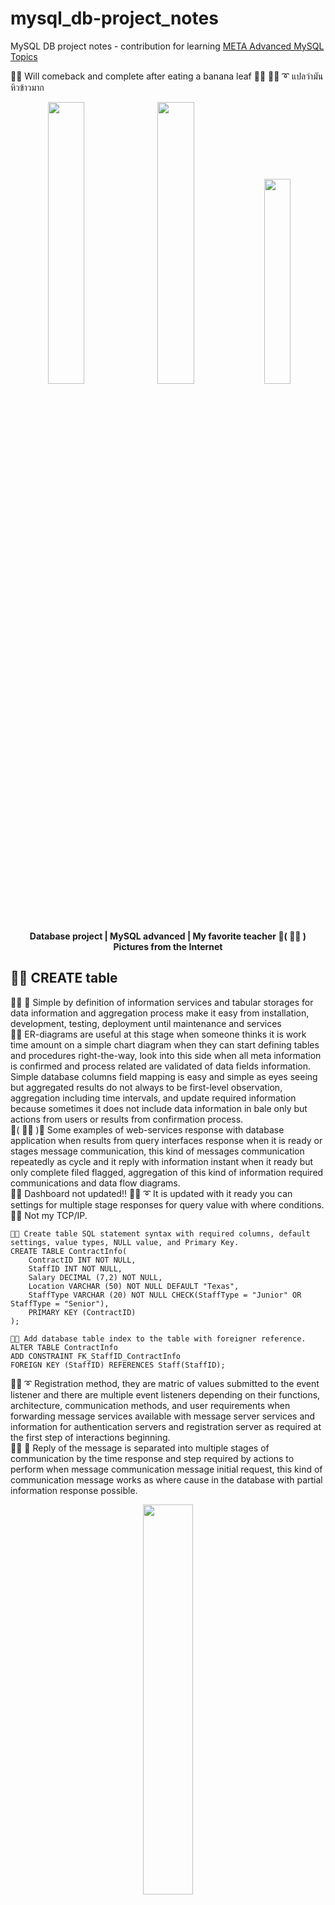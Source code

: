 # mysql_db-project_notes
MySQL DB project notes - contribution for learning [META Advanced MySQL Topics](https://coursera.org/share/f475813ed222acfa20ff3840f5c8b358)

🧸💬 Will comeback and complete after eating a banana leaf 🌳🍌 🐑💬 ➰ แปลว่ามันหิวข้าวมาก

<p align="center" width="100%">
    <img width="34%" src="https://github.com/jkaewprateep/mysql_db-project_notes/blob/main/Database_engineerproject_instructor.png">
    <img width="34%" src="https://github.com/jkaewprateep/mysql_db-project_notes/blob/main/MySQL_advanced_topics_instructor.png">
    <img width="29%" src="https://github.com/jkaewprateep/mysql_db-project_notes/blob/main/08.jpg"> </br>
    <b> Database project | MySQL advanced | My favorite teacher 💃( 👩‍🏫 ) </b> </br>
    <b> Pictures from the Internet </b> </br>
</p>

## 🧸💬 CREATE table

👧💬 🎈 Simple by definition of information services and tabular storages for data information and aggregation process make it easy from installation, development, testing, deployment until maintenance and services </br>
🦤💬 ER-diagrams are useful at this stage when someone thinks it is work time amount on a simple chart diagram when they can start defining tables and procedures right-the-way, look into this side when all meta information is confirmed and process related are validated of data fields information. Simple database columns field mapping is easy and simple as eyes seeing but aggregated results do not always to be first-level observation, aggregation including time intervals, and update required information because sometimes it does not include data information in bale only but actions from users or results from confirmation process. </br>
💃( 👩‍🏫 )💬 Some examples of web-services response with database application when results from query interfaces response when it is ready or stages message communication, this kind of messages communication repeatedly as cycle and it reply with information instant when it ready but only complete filed flagged, aggregation of this kind of information required communications and data flow diagrams. </br>
🦭💬 Dashboard not updated‼️  🐑💬 ➰ It is updated with it ready you can settings for multiple stage responses for query value with where conditions. 🐯💬 Not my TCP/IP. </br>

```
🧸💬 Create table SQL statement syntax with required columns, default settings, value types, NULL value, and Primary Key.
CREATE TABLE ContractInfo(
	ContractID INT NOT NULL,
	StaffID INT NOT NULL,
	Salary DECIMAL (7,2) NOT NULL,
	Location VARCHAR (50) NOT NULL DEFAULT "Texas",
	StaffType VARCHAR (20) NOT NULL CHECK(StaffType = "Junior" OR StaffType = "Senior"),
	PRIMARY KEY (ContractID)
);

🧸💬 Add database table index to the table with foreigner reference. 
ALTER TABLE ContractInfo 
ADD CONSTRAINT FK_StaffID_ContractInfo
FOREIGN KEY (StaffID) REFERENCES Staff(StaffID);
```

🐑💬 ➰ Registration method, they are matric of values submitted to the event listener and there are multiple event listeners depending on their functions, architecture, communication methods, and user requirements when forwarding message services available with message server services and information for authentication servers and registration server as required at the first step of interactions beginning. </br>
👧💬 🎈 Reply of the message is separated into multiple stages of communication by the time response and step required by actions to perform when message communication message initial request, this kind of communication message works as where cause in the database with partial information response possible. </br>

<p align="center" width="100%">
    <img width="40%" src="https://github.com/jkaewprateep/mysql_db-project_notes/blob/main/DekDee_Client.png"> </br>
    <b> My simple client free for customer, embedded message for CTI communications </b> </br>
</p>

💃( 👩‍🏫 )💬 The trends of automation batch process with ETL processes such as Apache Spark, and data warehouse as micro-services deployment for instant deployment. Similarly to this allows fast deployment using Kubernetes or Docker applications with instant run time library deployment support. </br>
🐣💬 The login process by comparing username update status and not update status for time login and update value is specific in some database application 🥹💬 That is a secret hidden in the application not directly in the database when they query, first they will talk about it. </br> 
🦭💬 Linux OS capable commands, notifications, and actions for remote services activation and I do not need to create dedicated users to start applications for the remote services for application and database security. </br>
🦤💬 ```Deployment scripts```, ```installation```, and ```migration scripts``` for databases and applications are important. They are working with ```validation steps``` and this creates ```advantage of these SQL commands``` in our notes. </br>

<p align="center" width="100%">
    <img width="40%" src="https://github.com/jkaewprateep/mysql_db-project_notes/blob/main/application_withdatabase.png"> </br>
    <b> My simple client with database communication on web application engine support RedHat and Debian </b> </br>
</p>

## 🧸💬 ALTER table

🧸💬 ```ALTER table```, ```inform``` the database server of the table object and ```ready for the schema``` to apply for new settings or the complete process can be blocked of the next command generated to apply. </br>
🐐💬 ➰ There is ```update-alter``` action resulting in a new record differentiated when column names are different or updated but today update command and common command are included realted to schema activity if they are required. </br>


```
🧸💬 Ready table Staff and create a primary index on column StaffID with the name PK_StaffID.
ALTER TABLE Staff ADD CONSTRAINT PK_StaffID PRIMARY KEY (StaffID);

🧸💬  Ready table Staff and update PhoneNumber column, value type, and attribute.
ALTER TABLE Staff MODIFY PhoneNumber INT NOT NULL;

🧸💬  Ready table Staff and update PhoneNumber column, value type, and attribute.
ALTER TABLE Staff ADD Role VARCHAR(50) NOT NULL;

🧸💬  Ready table Staff and remove PhoneNumber column.
ALTER TABLE Staff DROP PhoneNumber;

🧸💬  Ready table FoodOrders and create one column named OrderDate with attributes.
ALTER TABLE FoodOrders ADD COLUMN OrderDate DATE NOT NULL;

🧸💬  Ready table FoodOrders and create one foreign key from column name CustomerID to table name Customers with column name CustomerID.
ALTER TABLE FoodOrders ADD FOREIGN KEY(CustomerID) REFERENCES Customers(CustomerID);

🧸💬  Ready table FoodOrders and remove column OrderDate.
ALTER TABLE FoodOrders DROP COLUMN OrderDate;

🧸💬  Ready table FoodOrders and update columns Order_status and DeliveryStatus with type VARCHAR(15).
ALTER TABLE FoodOrders CHANGE Order_status DeliveryStatus VARCHAR(15);

🧸💬  Ready table FoodOrders and rename to OrderDeliveryStatus.
ALTER TABLE FoodOrders RENAME OrderDeliveryStatus;
```

## 🧸💬 COLUMNS CONCATENATION AND DATE FORMAT AND CONDITIONS

🦭💬 What is ```internal database concatenation ⁉️``` </br>
🐐💬 ➰ In the past alter table was required for every activity and they are separated by user permission and database permission, alter ```does not immediately update``` of the target table or object instant but it requires application. Select and update are used for the validation process, someone can ```alter the table for concatenate value``` which is a single called internal concatenate and there are many of ways depending on your ```database security administrator```. 🐐💬 ➰ 🥊💥 Panus I did not see SQL Central email this year, may be he need to go to work lah hahaha~~! </br>   

```
🧸💬 Concatinate of columns Name, "-", Quantity, "-" and OrderStatus.
select CONCAT(LCASE(Name), "-", mg_orders.Quantity, "-", UCASE(OrderStatus)) from item, mg_orders where item.ItemID = mg_orders.ItemId;

🧸💬 Round up the Cost column Cost with the calculation value and set the new name as HandlingCost.
select ROUND(Cost * 5 / 100, 2) AS "HandlingCost" from mg_orders;

🧸💬 Apply Date format to column DeliveryDate with weekday format string indicator.
select DATE_FORMAT(DeliveryDate, '%W') from mg_orders;

🧸💬 Compare not null for column name DeliveryDate, if not found set it to "NOT DELIVERED".
select *, COALESCE( DeliveryDate, "NOT DELIVERED" ), COALESCE( DATE_ADD(DeliveryDate, INTERVAL 30 DAY), "NOT DELIVERED" ) AS "TargetDate" from mg_orders;

🧸💬 Return NULL by conditions, compare not null and set target value.
select *, NULLIF( DeliveryDate, "2022-05-25" ), COALESCE( DATE_ADD(DeliveryDate, INTERVAL 30 DAY), "NOT DELIVERED" ) AS "TargetDate" from mg_orders;
```

## 🧸💬 Stored procedure

🐑💬 ➰ What is the ```delays process call update ⁉️``` </br>
🐐💬 ➰ ```Congession of activities``` from many types of clients in operations may cause some ```insert/update processes``` to require delays time for reference numbers or selected columns. Create a procedure that can process by itself and return when it finishes without delays from request, no delays mean interval gaps from multiple updates because they can be ```handled by the database not by client request```. </br>
🐐💬 ➰ Delay process can cause ```debugging from negotiation messages communications```. </br>

```
🧸💬 Create a procedure or store procedure with input parameters and dataset result output as display.
CREATE PROCEDURE GetListOfOrdersInRange( MinimumValue INT, MaximumValue INT ) SELECT * FROM Orders WHERE Cost BETWEEN MinimumValue AND MaximumValue;

🧸💬 Call the created procedure.
CALL GetListOfOrdersInRange( 150, 600 );
```

## 🧸💬 Stored procedure with IF cause

🐣💬 What is ```IF CAUSE``` procedure statement ⁉️ </br>
🐐💬 ➰ When you are not aware of SQL statement syntax often found with ```THEN``` and ```tab indent```, not guaranteed return from condition means they can return the matching value ```condition met``` or return ```NULL```. Use case condition statement handle matching and often use ```THEN``` in the statement does not consume of the extra process. 🦤💬 Business object, they are using SQL statement syntax, internally integration services and report service they support of many application but knowledge transfer to new company. </br> 
🐣💬 There are use cases of ```guarantee return``` and ```non-guarantee return``` when the process is a priority and time response is a priority, often use ```return``` or ```break``` if available. </br>

```
🧸💬 Set delimiter syntax to // because of multiple client types support.
DELIMITER // 

🧸💬 Create a procedure name EvaluateProduct with input parameter and input parameter types.
CREATE Procedure GetDiscount(OrderIDInput INT)
     🧸💬 Begin by telling of the procedure statement block.
     BEGIN
         🧸💬 Declare variables.
         DECLARE cost_after_discount DECIMAL(7,2); 
         DECLARE current_cost DECIMAL(7,2); 
         DECLARE order_quantity INT;
         🧸💬 Select and save dataset results into target declared variables.
         SELECT Quantity INTO order_quantity FROM Orders WHERE OrderID = OrderIDInput; 
         SELECT Cost INTO current_cost FROM Orders WHERE OrderID = OrderIDInput;

	🧸💬 IF cause statement.
        IF order_quantity >= 20 THEN
          SET cost_after_discount = current_cost - (current_cost * 0.2);              
        ELSEIF order_quantity >= 10 THEN
          SET cost_after_discount = current_cost - (current_cost * 0.1); 
        ELSE SET cost_after_discount = current_cost;
        END IF;

    🧸💬 For display result set.
    SELECT cost_after_discount; 
🧸💬 End by telling of the procedure statement block.
END//

🧸💬 Set delimiter syntax to ;
DELIMITER ; 
```

## 🧸💬 Stored procedure with variable values return

👧💬 🎈 What is the ```external variables indicator ⁉️ ```. </br>
🐐💬 ➰ By intention some ```SQL developers``` create ```external variables``` or ```shared variables``` for access them later, this behavior allows some applications to ```query records``` or selection interactions for reports and matching of ```CTI user's registration``` but this method does not guarantee results please use CTI interfaces provided. </br>
👤💬 It is our plan, to lures you with high-performance values ... open request for full report guarantee with detail. 🐑💬 ➰ It is internal use but it is a value we had interface you can use more easily and have updates. </br>

```
🧸💬 Set delimiter syntax to // because of multiple client types support.
DELIMITER //

🧸💬 Create a procedure name EvaluateProduct with input parameter and input parameter types.
CREATE PROCEDURE EvaluateProduct( product_id VARCHAR(255), sold_items_2020 DECIMAL(7,2), sold_items_2021 DECIMAL(7,2), sold_items_2022 DECIMAL(7,2) )
	🧸💬 Begin by telling of the procedure statement block.
	BEGIN
		🧸💬 Declare variables.
		DECLARE temp_sold_items_2020 DECIMAL(7,2); 		
		DECLARE temp_sold_items_2021 DECIMAL(7,2); 	
		DECLARE temp_sold_items_2022 DECIMAL(7,2);
		🧸💬 Select and save dataset results into target declared variables.
		SELECT SUM(Quantity) INTO temp_sold_items_2020 FROM Orders WHERE ProductID IN ( product_id ) AND YEAR(Date) IN (  sold_items_2020 ) GROUP BY YEAR( Date );
		SELECT SUM(Quantity) INTO temp_sold_items_2021 FROM Orders WHERE ProductID IN ( product_id ) AND YEAR(Date) IN (  sold_items_2021 ) GROUP BY YEAR( Date );
		SELECT SUM(Quantity) INTO temp_sold_items_2022 FROM Orders WHERE ProductID IN ( product_id ) AND YEAR(Date) IN (  sold_items_2022 ) GROUP BY YEAR( Date );

		🧸💬 Set variables for output call by external process.
		SELECT @sold_items_2020 := temp_sold_items_2020;
		SELECT @sold_items_2021 := temp_sold_items_2021;
		SELECT @sold_items_2022 := temp_sold_items_2022;

		🧸💬 For display result set separated from external return variables.
		SELECT temp_sold_items_2020, temp_sold_items_2021, temp_sold_items_2022;

	🧸💬 End by telling of the procedure statement block.
	END//

🧸💬 Set delimiter syntax to ;
DELIMITER ; 
```

## 🧸💬 Stored procedure with variable values update with rowID

🐑💬 ➰ How do ```telecommunication applications work with databases```, I always attach datasets and results set table with an application that allows ```synchronizing update data records``` if required because I do not like to frequently update databases. </br>
👧💬 🎈 That is a good idea for application, database, and security but some requirements they are working on central database update for ```guarantee transactions communication solution```. Application services or communication message application is the first task and only requires query update of the database with different primary table keys. </br>
🐐💬 ➰ Even if the ```same procedure is called twice``` they are on ```different external variables``` if they return and you can use object references the same as table columns. ```👤💬⁉️ How do you know that ⁉️``` </br>

```
🧸💬 SET new delimiter syntax to //
DELIMITER // 

🧸💬 Create a procedure name EvaluateProduct with input parameter and input parameter types.
CREATE PROCEDURE UpdateBooking    ( booking_id INT, customer_id INT, booking_date DATE, table number INT )
	🧸💬 Begin by telling of the procedure statement block.
	BEGIN
		🧸💬 Declare variables.
		DECLARE CURRENT_BOOKINGID INT; 
        	DECLARE COUNT_BOOKINGID INT; 
		DECLARE MESSAGE VARCHAR(255);

		🧸💬 Start transaction process statement.
	        START TRANSACTION;
	
		🧸💬 Save target BookingsID to variable name CURRENT_BOOKINGID.
	        SET CURRENT_BOOKINGID = ( SELECT MAX( BookingsID ) + 1 AS "Number" FROM littlelemondb.bookings GROUP BY BookingsID ORDER BY BookingsID DESC LIMIT 1 );
	
		🧸💬 Save the target number of BookingsID found to the variable name COUNT_BOOKINGID.
	        SET COUNT_BOOKINGID = ( SELECT COUNT( BookingsID ) FROM littlelemondb.bookings WHERE BookingsID = ANY ( 
	
					SELECT BookingsID
	
						FROM littlelemondb.bookings
						WHERE TableNo = tableNumber
						AND BookingDate = booking_date
						) );
	
	        🧸💬 IF cause statement      
	        IF COUNT_BOOKINGID < 1 THEN 
			SET MESSAGE = " - booking is not found";
	
			🧸💬 Rollback transaction process statement.
			ROLLBACK;
	
		🧸💬 ELSE then updates the record with target values.
		ELSE UPDATE littlelemondb.bookings 
				SET BookingDate = booking_date, 
	            TableNo = tableNumber,
	            CustomerID = customer_id,
	            Customer_details_CustomerID = customer_id
	            
	            WHERE BookingsID = booking_id;
				COMMIT;
	            SET MESSAGE = " - new booking updated";
			END IF;
	
		🧸💬 For display result set.
		SELECT CONCAT("Table ", tableNumber, MESSAGE) AS "Booking status" ;

	🧸💬 End by telling of the procedure statement block.
	END	//

🧸💬 SET delimiter syntax to ;
DELIMITER ; 
```

## 🧸💬 INNER JOIN

🐑💬 ➰ Try to use ```INNER join``` because of the resultset when calling.  🦭💬 But you call ```outer join``` in ```LINQ``` than inner join </br>
🐑💬 ➰ I think I missed some lines here, I like to find some details out of the ```dot notation``` and ```object explorer``` that can help with application capacity. </br> 
🦭💬 I remember you use outer join for most of the query, lower for string comparisons, and string ```switch case``` for conditions. </br>
🐑💬 ➰ That is because ```it should work as it displays```, I like to hack testers when they test the program running smoothly but they review their test cases. </br>

```
🧸💬 Inner join tables Bookings and Customers
SELECT Customers.FullName, Bookings.BookingID FROM Customers, Bookings where Customers.CustomerID = Bookings.CustomerID and Bookings.BookingDate = "2021-11-11";
```

## 🧸💬 REPLACE

🦭💬 ```Not only update or insert``` but we ```hardly update```, data engineers have some work in here. </br>
🐑💬 ➰ That is because it does not ```validate some relationships``` but they need to perform ```instant of actions```, ```aggregation table``` and ```trigger``` need to be defined. </br>

```
🧸💬 Update or insert into table Courses, is there multiple modes?
REPLACE INTO Courses ( CourseName, Cost ) VALUES ("Kabasa", 20.00);
```

## 🧸💬 Temporary VIEW table

👧💬 🎈 ```Temporary table view``` is ```partitioned``` because they are working internally for intermitted results. </br>
🦭💬 What is ```partition hacking⁉️``` </br>
🐐💬 ➰ You ```cannot create a new view``` or change the view records selection conditions but you can ```create a new table with a similar structure```, in selection use ```full name specification```. ```👤💬 Booo~ ``` </br>

```
🧸💬 Create of temporary table view with parameters input and selection conditions.
CREATE VIEW BookingsView AS SELECT BookingID, BookingDate, NumberOfGuests FROM Bookings WHERE BookingDate < "2021-11-13" AND NumberOfGuests > 3;
```

## 🧸💬 CREATE FUNCTION

🐑💬 ➰ In security and application requirements, procedures or prepared statements need a return value for some application ```remote execution event```. Some security engineers track of input/output of this function because of ```validation results``` and ```similarity execution costs``` for determination. </br>
🦭💬 There are some reasons for monitoring and categorizing tasks as procedure or execution processes from ```similarity values return```, the priority of output changes, and ```application in communications```. Find one application that works often in response to the same message with the same behavior you can divide the system into clusters. </br>

```
🧸💬 Create a function with input parameters.
CREATE FUNCTION FindCost(order_id INT)

🧸💬 Specific return type for the creating function.
RETURNS DECIMAL (5,2)

🧸💬 To return value from this thread execution.
DETERMINISTIC

🧸💬 Return value.
RETURN (SELECT Cost FROM Orders WHERE OrderID = order_id);

- - -
🧸💬 Create a function with input parameters.
CREATE FUNCTION FindSoldQuantity (year_number INT)

🧸💬 Specific return type for the creating function.
RETURNS DECIMAL (7,2)

🧸💬 To return value from this thread execution.
DETERMINISTIC

🧸💬 Return value.
RETURN (select SUM(Orders.Quantity) from Products, Orders where Products.ProductID = Orders.ProductID AND Products.ProductID = "P3" AND YEAR(Orders.Date) IN ( year_number ) GROUP BY Products.ProductID);
```

## 🧸💬 CREATE TRIGGER

👧💬 🎈 A trigger is useful but you need to understand of process and data model because it also ```can block records updated by multiple triggers within and different tables```. </br>
🐑💬 ➰ A single-role process is safer but uses less of triggers and an update is a design, a trigger can create of ```logging or monitoring status``` for some external program that is useful when you need to monitor some events that are not logging into the main database tables. Creating a new table with defined columns and attributes is preferred and you can create a trigger to perform ```aggregation tasks``` from custom fields in the new ```table design```. </br>

```
🧸💬 Create a trigger with the name OrderQtyCheck.
CREATE TRIGGER OrderQtyCheck

  🧸💬 Assign trigger event response.
  BEFORE INSERT ON Orders

  🧸💬 Aquire a new row from the resultset.
  FOR EACH ROW

🧸💬 Begin statement 
BEGIN

  🧸💬 IF cause conditions 
  IF NEW.Quantity < 0 THEN  
    SET NEW.Quantity = 0; 
  END IF;

🧸💬 End statement 
END;
```

## 🧸💬 EXPLAIN and INDEXES
```
SELECT SUBSTRING( ReverseFullName, 1, 4 ) AS "FIRSTNAME" FROM Employees WHERE SUBSTRING( ReverseFullName, 1, 4 ) = "Tolo";

EXPLAIN SELECT SUBSTRING( ReverseFullName, 1, 4 ) AS "FIRSTNAME" FROM Employees WHERE SUBSTRING( ReverseFullName, 1, 4 ) = "Tolo";
```

## 🧸💬 JSON object

```
select ActivityID, Properties->'$.Order', Properties->'$.ClientID', Properties->'$.ProductID' from Activity WHERE Properties->'$.Order' = "True";

SELECT Activity.Properties ->>'$.ProductID' 
AS ProductID, Products.ProductName, Products.BuyPrice, Products.SellPrice 
FROM Products INNER JOIN Activity 
ON Products.ProductID = Activity.Properties ->>'$.ProductID' 
WHERE Activity.Properties ->>'$.Order' = "True";
```

